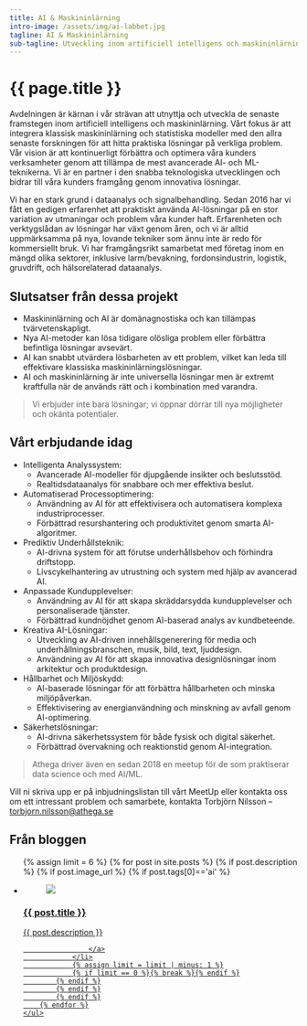 ```yaml
---
title: AI & Maskininlärning
intro-image: /assets/img/ai-labbet.jpg
tagline: AI & Maskininlärning
sub-tagline: Utveckling inom artificiell intelligens och maskininlärning
---
```


# {{ page.title }}

Avdelningen är kärnan i vår strävan att utnyttja och utveckla de senaste framstegen inom artificiell intelligens och maskininlärning. Vårt fokus är att integrera klassisk maskininlärning och statistiska modeller med den allra senaste forskningen för att hitta praktiska lösningar på verkliga problem. Vår vision är att kontinuerligt förbättra och optimera våra kunders verksamheter genom att tillämpa de mest avancerade AI- och ML-teknikerna. Vi är en partner i den snabba teknologiska utvecklingen och bidrar till våra kunders framgång genom innovativa lösningar.


Vi har en stark grund i dataanalys och signalbehandling. Sedan 2016 har vi fått en gedigen erfarenhet att praktiskt använda AI-lösningar på en stor variation av utmaningar och problem våra kunder haft. Erfarenheten och verktygslådan av lösningar har växt genom åren, och vi är alltid uppmärksamma på nya, lovande tekniker som ännu inte är redo för kommersiellt bruk.  Vi har framgångsrikt samarbetat med företag inom en mängd olika sektorer, inklusive larm/bevakning, fordonsindustrin, logistik, gruvdrift, och hälsorelaterad dataanalys.

## Slutsatser från dessa projekt
* Maskininlärning och AI är domänagnostiska och kan tillämpas tvärvetenskapligt.
* Nya AI-metoder kan lösa tidigare olösliga problem eller förbättra befintliga lösningar avsevärt.
* AI kan snabbt utvärdera lösbarheten av ett problem, vilket kan leda till effektivare klassiska maskininlärningslösningar.
* AI och maskininlärning är inte universella lösningar men är extremt kraftfulla när de används rätt och i kombination med varandra.


> Vi erbjuder inte bara lösningar; vi öppnar dörrar till nya möjligheter och okänta potentialer.

## Vårt erbjudande idag
* Intelligenta Analyssystem:
    * Avancerade AI-modeller för djupgående insikter och beslutsstöd.
    * Realtidsdataanalys för snabbare och mer effektiva beslut.
* Automatiserad Processoptimering:
    * Användning av AI för att effektivisera och automatisera komplexa industriprocesser.
    * Förbättrad resurshantering och produktivitet genom smarta AI-algoritmer.
* Prediktiv Underhållsteknik:
    * AI-drivna system för att förutse underhållsbehov och förhindra driftstopp.
    * Livscykelhantering av utrustning och system med hjälp av avancerad AI.
* Anpassade Kundupplevelser:
    * Användning av AI för att skapa skräddarsydda kundupplevelser och personaliserade tjänster.
    * Förbättrad kundnöjdhet genom AI-baserad analys av kundbeteende.
* Kreativa AI-Lösningar:
    * Utveckling av AI-driven innehållsgenerering för media och underhållningsbranschen, musik, bild, text, ljuddesign.
    * Användning av AI för att skapa innovativa designlösningar inom arkitektur och produktdesign.
* Hållbarhet och Miljöskydd:
    * AI-baserade lösningar för att förbättra hållbarheten och minska miljöpåverkan.
    * Effektivisering av energianvändning och minskning av avfall genom AI-optimering.
* Säkerhetslösningar:
    * AI-drivna säkerhetssystem för både fysisk och digital säkerhet.
    * Förbättrad övervakning och reaktionstid genom AI-integration.

> Athega driver även en sedan 2018 en meetup för de som praktiserar data science och med AI/ML.

Vill ni skriva upp er på inbjudningslistan till vårt MeetUp eller kontakta oss om ett intressant problem och samarbete, kontakta Torbjörn Nilsson – torbjorn.nilsson@athega.se 

<section class="home-blog content">
    <h2>Från bloggen</h2>
    <p>
    </p>
    <ul>
        {% assign limit = 6 %}
        {% for post in site.posts %}
            {% if post.description %}
            {% if post.image_url %}
            {% if post.tags[0]=='ai' %}
              <li>
                    <a href="{{ post.url }}" title="Läs mer om: {{ post.title }}">
                        <figure><img src="{{ post.image_url }}"></figure>
                        <h3>{{ post.title }}</h3>
                        <p>{{ post.description }}</p>
                       
                    </a>
                </li>
                {% assign limit = limit | minus: 1 %}
                {% if limit == 0 %}{% break %}{% endif %}
            {% endif %}
            {% endif %}
            {% endif %}
        {% endfor %}
    </ul>
</section>

